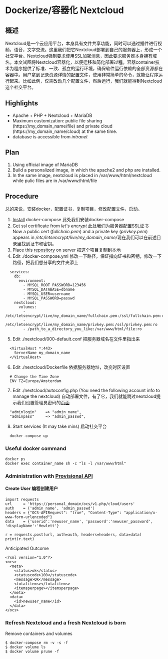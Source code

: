 # Dockerize/容器化 Nextcloud
## 概述
Nextcloud是一个云应用平台，本身具有文件共享功能，同时可以通过插件进行视频，语音，文字交流。这里我们把它Nextcloud部署到自己的服务器上，形成一个社交平台。Nextcloud强制要求使用SSL加密消息，因此要求服务器本身拥有域名。本文试图将Nextcloud容器化，以便迁移和简化部署过程。容器container技术为程序提供了标准、一致、孤立的运行环境，确保软件运行依赖的全部资源都在容器中。用户拿到记录资源详情的配置文件，使用非常简单的命令，就能让程序运行起来。比如此例，仅需改动几个配置文件，然后运行，我们就能得到Nextcloud这个社交平台。
## Highlights 
* Apache + PHP + Nextcloud + MariaDB
* Maximum customization: public file sharing (https://my_domain_name/file) and private cloud (https://my_domain_name/cloud) at the same time.
* database is accessible from <i>intranet</i>
## Plan
1. Using official image of MariaDB
2. Build a personalized image, in which the apache2 and php are installed. 
3. In the same image, nextcloud is placed in /var/www/html/nextcloud while pulic files are in /var/www/html/file
## Procedure
总的来说，安装docker，配置证书，复制项目，修改配置文件，启动。
1. [Install](https://github.com/xg590/tutorials/blob/master/docker/setup.md) docker-compose 此处我们安装docker-compose
2. [Get](https://github.com/xg590/tutorials/blob/master/LetsEncrypt.md) ssl certificate from <i>let's encrypt</i> 此处我们为服务器配置SSL证书<br>
Now a public cert (<i>fullchain.pem</i>) and a private key (<i>privkey.pem</i>) appears in <i>/etc/letsencrypt/live/my_domain_name/</i>现在我们可以在前述目录里找到证书和密钥。
3. Place this [repository](https://github.com/xg590/nextcloud/archive/master.zip) on server 把这个项目复制到本地
4. Edit ./docker-compose.yml 修改一下路径，保证指向证书和密钥，修改一下路径，把我们想分享的文件夹添上
```
  services:
    db:
      environment:
        - MYSQL_ROOT_PASSWORD=123456
        - MYSQL_DATABASE=dbname
        - MYSQL_USER=username
        - MYSQL_PASSWORD=passwd 
    nextcloud:
      volumes:
        - /etc/letsencrypt/live/my_domain_name/fullchain.pem:/ssl/fullchain.pem:ro
        - /etc/letsencrypt/live/my_domain_name/privkey.pem:/ssl/privkey.pem:ro  
        - /path_to_a_directory_you_like:/var/www/html/file:ro 
```
5. Edit ./nextcloud/000-default.conf 把服务器域名在文件里指出来
```
  <VirtualHost *:443>
  	ServerName my_domain_name
  </VirtualHost>
```
6. Edit ./nextcloud/Dockerfile 依据服务器地址，改变时区设置
```
  # Change the Time Zone 
  ENV TZ=Europe/Amsterdam 
``` 
7. Edit ./nextcloud/autoconfig.php (You need the following account info to manage the nextcloud) 自动部署文件，有了它，我们就能跳过nextcloud提示我们设置管理员密码的[页面](https://github.com/xg590/miscellaneous/blob/master/nextcloud_admin.png)
```
  "adminlogin"    => "admin_name",                
  "adminpass"     => "admin_passwd", 
``` 
8. Start services (It may take mins) 启动社交平台
```
  docker-compose up
```
### Useful docker command
```
docker ps
docker exec container_name sh -c "ls -l /var/www/html"
```
### Administration with [Provisional API](https://docs.nextcloud.com/server/stable/admin_manual/configuration_user/user_provisioning_api.html)
#### Create User 编程创建用户
```
import requests
url     = 'https://personal_domain/ocs/v1.php/cloud/users'
auth    = ('admin_name', 'admin_passwd')
headers = {"OCS-APIRequest": "true", "Content-Type": "application/x-www-form-urlencoded"}
data    = {'userid':'newuser_name', 'password':'newuser_password', 'displayName':'Hewlett'}

r = requests.post(url, auth=auth, headers=headers, data=data)
print(r.text)
```
Anticipated Outcome
```
<?xml version="1.0"?>
<ocs>
  <meta>
    <status>ok</status>
    <statuscode>100</statuscode>
    <message>OK</message>
    <totalitems></totalitems>
    <itemsperpage></itemsperpage>
  </meta>
  <data>
    <id>newuser_name</id>
  </data>
</ocs>
```
### Refresh Nextcloud and a fresh Nextcloud is born
Remove containers and volumes
```
$ docker-compose rm -v -s -f
$ docker volume ls
$ docker volume prune -f
```
